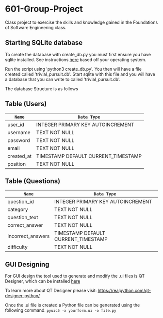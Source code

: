 # 601-Group-Project
Class project to exercise the skills and knowledge gained in the Foundations of Software Engineering class.

## Starting SQLite database
To create the database with create_db.py you must first ensure you have sqlite installed. See instructions [here](https://www.sqlitetutorial.net/download-install-sqlite/) based off your operating system.

Run the script using 'python3 create_db.py'. You then will have a file created called 'trivial_pursuit.db'. Start sqlite with this file and you will have a database that you can write to called 'trivial_pursuit.db'.

The database Structure is as follows

## Table (Users)
| `Name`      | `Data Type`             |
| ----------- | --------------------- |
| user_id   | INTEGER PRIMARY KEY AUTOINCREMENT|
| username   | TEXT NOT NULL|
| password   | TEXT NOT NULL|
| email   | TEXT NOT NULL|
| created_at   |  TIMESTAMP DEFAULT CURRENT_TIMESTAMP|
| position   | TEXT NOT NULL|

## Table (Questions)
| `Name`      | `Data Type`             |
| ----------- | --------------------- |
| question_id   | INTEGER PRIMARY KEY AUTOINCREMENT|
| category   | TEXT NOT NULL|
| question_text  | TEXT NOT NULL|
| correct_answer    | TEXT NOT NULL|
| incorrect_answers   |  TIMESTAMP DEFAULT CURRENT_TIMESTAMP|
| difficulty   | TEXT NOT NULL|

## GUI Designing
For GUI design the tool used to generate and modify the .ui files is QT Designer, which can be installed [here](https://build-system.fman.io/qt-designer-download)

To learn more about QT Designer please visit: https://realpython.com/qt-designer-python/

Once the .ui file is created a Python file can be generated using the following command: <code>pyuic5 -x yourform.ui -o file.py</code>
